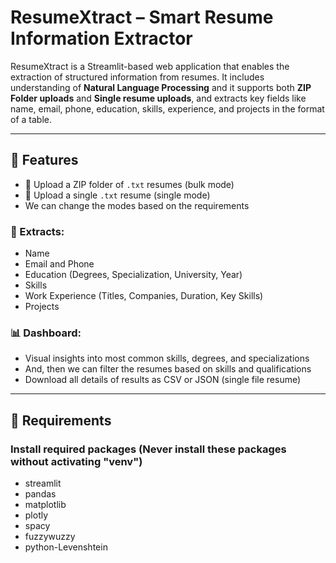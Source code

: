 # ResumeXtract – Smart Resume Information Extractor

ResumeXtract is a Streamlit-based web application that enables the extraction of structured information from resumes. 
It includes understanding of **Natural Language Processing** and it supports both **ZIP Folder uploads** and **Single resume uploads**, 
and extracts key fields like name, email, phone, education, skills, experience, and projects in the format of a table.

---

## 🚀 Features

- 📂 Upload a ZIP folder of `.txt` resumes (bulk mode)
- 📄 Upload a single `.txt` resume (single mode)
- We can change the modes based on the requirements
### 🧠 Extracts:
  - Name
  - Email and Phone
  - Education (Degrees, Specialization, University, Year)
  - Skills
  - Work Experience (Titles, Companies, Duration, Key Skills)
  - Projects
### 📊 Dashboard:
  - Visual insights into most common skills, degrees, and specializations
  - And, then we can filter the resumes based on skills and qualifications
  - Download all details of results as CSV or JSON (single file resume)

---

## 🚀 Requirements

### Install required packages (Never install these packages without activating "venv")
- streamlit
- pandas
- matplotlib
- plotly
- spacy
- fuzzywuzzy
- python-Levenshtein


